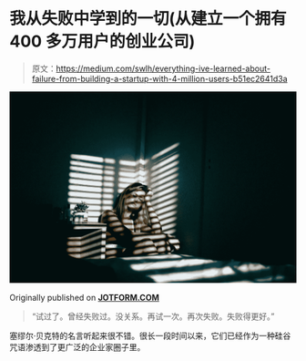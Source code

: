 # 我从失败中学到的一切(从建立一个拥有 400 多万用户的创业公司)

> 原文：<https://medium.com/swlh/everything-ive-learned-about-failure-from-building-a-startup-with-4-million-users-b51ec2641d3a>

![](img/62c9de634ecbb85f0dea1a03068dbd36.png)

Originally published on [**JOTFORM.COM**](http://jotform.com)

> “试过了。曾经失败过。没关系。再试一次。再次失败。失败得更好。”

塞缪尔·贝克特的名言听起来很不错。很长一段时间以来，它们已经作为一种硅谷咒语渗透到了更广泛的企业家圈子里。